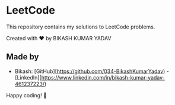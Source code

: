 # LeetCode

This repository contains my solutions to LeetCode problems.

Created with :heart: by BIKASH KUMAR YADAV

 ## Made by 
 - Bikash: [GitHub][https://github.com/034-BikashKumarYadav) - [LinkedIn][https://www.linkedin.com/in/bikash-kumar-yadav-461237223/)


 Happy coding! 🚀
